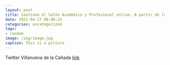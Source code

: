 ```yaml
---
layout: post
title: Continúa el Salón Académico y Profesional online. A partir de las 13:00 h. llega el turno de los profesionales  que van a compar...
date: 2021-04-17 08:00:23
categories: uncategorized
tags:
- random
image: /img/image.jpg
caption: This is a picture
---
```

Twitter Villanueva de la Cañada [link](https://twitter.com/AytoVDLCanada/status/1383012854597574659)
